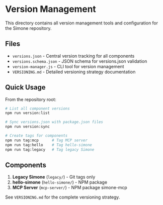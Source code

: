 # Version Management

This directory contains all version management tools and configuration for the Simone repository.

## Files

- `versions.json` - Central version tracking for all components
- `versions.schema.json` - JSON schema for versions.json validation
- `version-manager.js` - CLI tool for version management
- `VERSIONING.md` - Detailed versioning strategy documentation

## Quick Usage

From the repository root:

```bash
# List all component versions
npm run version:list

# Sync versions.json with package.json files
npm run version:sync

# Create tags for components
npm run tag:mcp      # Tag MCP server
npm run tag:hello    # Tag hello-simone
npm run tag:legacy   # Tag legacy Simone
```

## Components

1. **Legacy Simone** (`legacy/`) - Git tags only
2. **hello-simone** (`hello-simone/`) - NPM package
3. **MCP Server** (`mcp-server/`) - NPM package simone-mcp

See `VERSIONING.md` for the complete versioning strategy.
